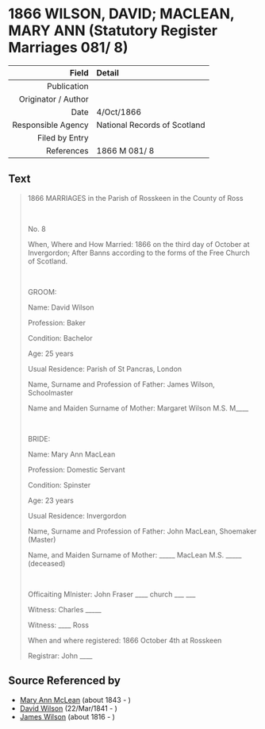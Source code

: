 ﻿---
layout: page
permalink: /sources/s26282906
---

# 1866 WILSON, DAVID; MACLEAN, MARY ANN (Statutory Register Marriages 081/ 8)

Field | Detail
---:|:---
Publication | 
Originator / Author | 
Date | 4/Oct/1866
Responsible Agency | National Records of Scotland
Filed by Entry | 
References | 1866 M 081/ 8

## Text

> 1866 MARRIAGES in the Parish of Rosskeen in the County of Ross
>
> <br/>
>
> No. 8
>
> When, Where and How Married: 1866 on the third day of October at Invergordon; After Banns according to the forms of the Free Church of Scotland.
>
> <br/>
>
> GROOM:
>
> Name: David Wilson
>
> Profession: Baker
>
> Condition: Bachelor
>
> Age: 25 years
>
> Usual Residence: Parish of St Pancras, London
>
> Name, Surname and Profession of Father: James Wilson, Schoolmaster
>
> Name and Maiden Surname of Mother: Margaret Wilson M.S. M____
>
> <br/>
>
> BRIDE:
>
> Name: Mary Ann MacLean
>
> Profession: Domestic Servant
>
> Condition: Spinster
>
> Age: 23 years
>
> Usual Residence: Invergordon
>
> Name, Surname and Profession of Father: John MacLean, Shoemaker (Master)
>
> Name, and Maiden Surname of Mother: _____ MacLean M.S. _____ (deceased)
>
> <br/>
>
> Officaiting MInister: John Fraser ____ church ___ ___
>
> Witness: Charles _____
>
> Witness: ____ Ross
>
> When and where registered: 1866 October 4th at Rosskeen
>
> Registrar: John ____
>

## Source Referenced by

* [Mary Ann McLean](../people/@87096403@-mary-ann-mclean-b1843-d.md) (about 1843 - )
* [David Wilson](../people/@15598112@-david-wilson-b1841-3-22-d.md) (22/Mar/1841 - )
* [James Wilson](../people/@98356536@-james-wilson-b1816-d.md) (about 1816 - )
